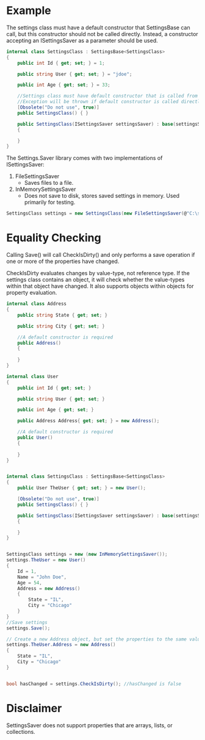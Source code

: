 # Example

The settings class must have a default constructor that SettingsBase can call, but this constructor should not be called directly. Instead, a constructor accepting an ISettingsSaver as a parameter should be used.

``` cs
internal class SettingsClass : SettingsBase<SettingsClass>
{
    public int Id { get; set; } = 1;

    public string User { get; set; } = "jdoe";

    public int Age { get; set; } = 33;

	//Settings class must have default constructor that is called from SettingsBase.
	//Exception will be thrown if default constructor is called directly.
    [Obsolete("Do not use", true)]
    public SettingsClass() { }

    public SettingsClass(ISettingsSaver settingsSaver) : base(settingsSaver)
    {

    }
}
```

The Settings.Saver library comes with two implementations of ISettingsSaver: 
1) FileSettingsSaver
	- Saves files to a file.
2) InMemorySettingsSaver
	- Does not save to disk, stores saved settings in memory. Used primarily for testing.

``` cs
SettingsClass settings = new SettingsClass(new FileSettingsSaver(@"C:\settings.config"));
```

# Equality Checking

Calling Save() will call CheckIsDirty() and only performs a save operation if one or more of the properties have changed.

CheckIsDirty evaluates changes by value-type, not reference type. If the settings class contains an object, it will check whether the value-types within that object have changed. It also supports objects within objects for property evaluation.

``` cs
internal class Address
{
	public string State { get; set; }

	public string City { get; set; }

	//A default constructor is required
	public Address()
	{
	
	}
}

internal class User
{
	public int Id { get; set; }

	public string User { get; set; }

	public int Age { get; set; }	

	public Address Address{ get; set; } = new Address();

	//A default constructor is required
	public User()
	{
	
	}
}


internal class SettingsClass : SettingsBase<SettingsClass>
{
	public User TheUser { get; set; } = new User();

	[Obsolete("Do not use", true)]
	public SettingsClass() { }

	public SettingsClass(ISettingsSaver settingsSaver) : base(settingsSaver)
	{

	}
}

```

``` cs

SettingsClass settings = new (new InMemorySettingsSaver());
settings.TheUser = new User()
{
	Id = 1,
	Name = "John Doe",
	Age = 54,
	Address = new Address()
	{
		State = "IL",
		City = "Chicago"
	}
}
//Save settings
settings.Save();

// Create a new Address object, but set the properties to the same values as the Address that was saved.
settings.TheUser.Address = new Address()
{
	State = "IL",
	City = "Chicago"
}


bool hasChanged = settings.CheckIsDirty(); //hasChanged is false

```

# Disclaimer

SettingsSaver does not support properties that are arrays, lists, or collections.